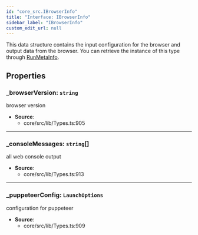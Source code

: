 ```yaml
---
id: "core_src.IBrowserInfo"
title: "Interface: IBrowserInfo"
sidebar_label: "IBrowserInfo"
custom_edit_url: null
---
```


This data structure contains the input configuration for the browser and
output data from the browser. You can retrieve the instance of this type
through [RunMetaInfo](../modules/core_src.md#runmetainfo).

## Properties

### <a id="\_browserversion" name="\_browserversion"></a> **\_browserVersion**: `string`

browser version

 * **Source**:
    * core/src/lib/Types.ts:905

___

### <a id="\_consolemessages" name="\_consolemessages"></a> **\_consoleMessages**: `string`[]

all web console output

 * **Source**:
    * core/src/lib/Types.ts:913

___

### <a id="\_puppeteerconfig" name="\_puppeteerconfig"></a> **\_puppeteerConfig**: `LaunchOptions`

configuration for puppeteer

 * **Source**:
    * core/src/lib/Types.ts:909
